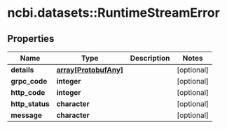 # ncbi.datasets::RuntimeStreamError

## Properties
Name | Type | Description | Notes
------------ | ------------- | ------------- | -------------
**details** | [**array[ProtobufAny]**](protobufAny.md) |  | [optional] 
**grpc_code** | **integer** |  | [optional] 
**http_code** | **integer** |  | [optional] 
**http_status** | **character** |  | [optional] 
**message** | **character** |  | [optional] 


